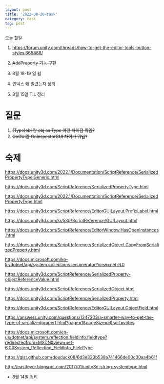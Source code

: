 ```yaml
---
layout: post
title: '2022-08-20-task'
category: task
tag: post
---
```


오늘 할일
1. https://forum.unity.com/threads/how-to-get-the-editor-tools-button-styles.665488/

2. ~~AddProperty 기능 구현~~
3. 8월 18-19 일 쉼
3. 인덱스 왜 밀렸는지 정리
4. 8월 15일 TIL 정리



# 질문
1. ~~(Type)obj 랑 obj as Type 이랑 차이점 뭐임?~~
2. ~~OnGUI랑 OnInspectorGUI 차이가 뭐임?~~


# 숙제
https://docs.unity3d.com/2022.1/Documentation/ScriptReference/SerializedPropertyType.Generic.html

https://docs.unity3d.com/ScriptReference/SerializedPropertyType.html

https://docs.unity3d.com/2022.1/Documentation/ScriptReference/SerializedPropertyType.html

https://docs.unity3d.com/ScriptReference/EditorGUILayout.PrefixLabel.html

https://docs.unity3d.com/kr/530/ScriptReference/GUILayout.html

https://docs.unity3d.com/ScriptReference/EditorWindow.HasOpenInstances.html

https://docs.unity3d.com/ScriptReference/SerializedObject.CopyFromSerializedProperty.html

https://docs.microsoft.com/ko-kr/dotnet/api/system.collections.ienumerator?view=net-6.0

https://docs.unity3d.com/ScriptReference/SerializedProperty-objectReferenceValue.html

https://docs.unity3d.com/ScriptReference/SerializedObject.html

https://docs.unity3d.com/ScriptReference/SerializedProperty.html

https://docs.unity3d.com/ScriptReference/EditorGUILayout.ObjectField.html

https://answers.unity.com/questions/1347203/a-smarter-way-to-get-the-type-of-serializedpropert.html?page=1&pageSize=5&sort=votes

https://docs.microsoft.com/en-us/dotnet/api/system.reflection.fieldinfo.fieldtype?redirectedfrom=MSDN&view=net-6.0#System_Reflection_FieldInfo_FieldType

https://gist.github.com/douduck08/6d3e323b538a741466de00c30aa4b61f

http://eastfever.blogspot.com/2017/01/unity3d-string-systemtype.html

+ 8월 14일 정리




 